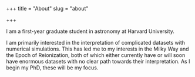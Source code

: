 +++
title = "About"
slug = "about"

+++

I am a first-year graduate student in astronomy at Harvard University.

I am primarily interested in the interpretation of complicated datasets with numerical simulations. This has led me to my interests in the Milky Way and the Epoch of Reionization, both of which either currently have or will soon have enormous datasets with no clear path towards their interpretation. As I begin my PhD, these will be my focus.
